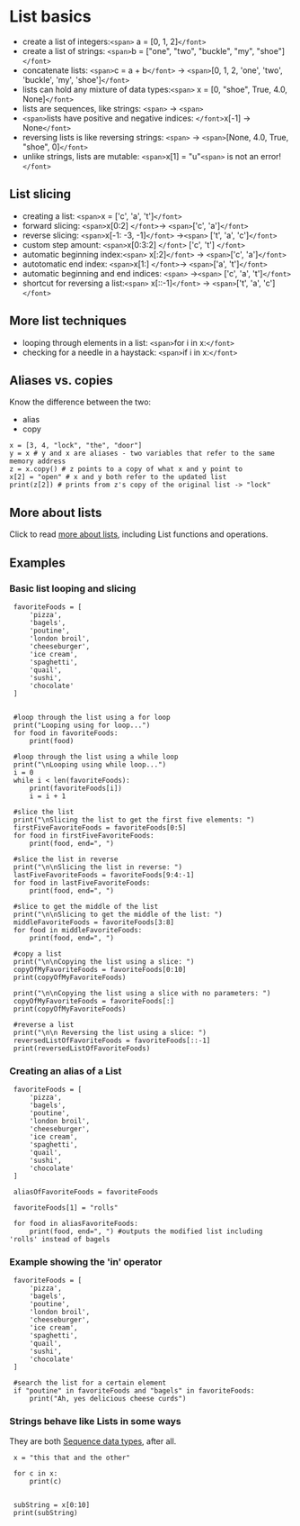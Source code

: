 # List basics

- create a list of
  integers:`<span>` a = \[0, 1,
  2\]`</font>`
- create a list of strings:
  `<span>`b = \[\"one\",
  \"two\", \"buckle\", \"my\",
  \"shoe\"\]`</font>`
- concatenate lists: `<span>`c =
  a + b`</font>` -\>
  `<span>`\[0, 1, 2, \'one\',
  \'two\', \'buckle\', \'my\',
  \'shoe\'\]`</font>`
- lists can hold any mixture of data
  types:`<span>` x = \[0,
  \"shoe\", True, 4.0, None\]`</font>`
- lists are sequences, like strings:
  `<span>`
  -\>
  `<span>`
- `<span>`lists
  have positive and negative indices:
  `</font>`x\[-1\] -\>
  None`</font>`
- reversing lists is like reversing strings:
  `<span>`
  -\> `<span>`\[None, 4.0, True,
  \"shoe\", 0\]`</font>`
- unlike strings, lists are mutable:
  `<span>`x\[1\] =
  \"u\"`<span>` is not an
  error!`</font>`

## List slicing

- creating a list: `<span>`x =
  \[\'c\', \'a\', \'t\'\]`</font>`
- forward slicing:
  `<span>`x\[0:2\]
  `</font>`-\>
  `<span>`\[\'c\',
  \'a\'\]`</font>`
- reverse slicing:
  `<span>`x\[-1: -3,
  -1\]`</font>`
  -\>`<span>` \[\'t\', \'a\',
  \'c\'\]`</font>`
- custom step amount:
  `<span>`x\[0:3:2\]
  `</font>`
  \[\'c\', \'t\'\] `</font>`
- automatic beginning
  index:`<span>`
  x\[:2\]`</font>` -\>
  `<span>`\[\'c\',
  \'a\'\]`</font>`
- autotomatic end index:
  `<span>`x\[1:\]
  `</font>`-\>
  `<span>`\[\'a\',
  \'t\'\]`</font>`
- automatic beginning and end indices:
  `<span>`
  -\>`<span>` \[\'c\', \'a\',
  \'t\'\]`</font>`
- shortcut for reversing a
  list:`<span>`
  x\[::-1\]`</font>` -\>
  `<span>`\[\'t\', \'a\',
  \'c\'\]`</font>`

## More list techniques

- looping through elements in a list:
  `<span>`for i in
  x:`</font>`
- checking for a needle in a haystack:
  `<span>`if i in
  x:`</font>`

## Aliases vs. copies

Know the difference between the two:

- alias
- copy

```
x = [3, 4, "lock", "the", "door"]
y = x # y and x are aliases - two variables that refer to the same memory address
z = x.copy() # z points to a copy of what x and y point to
x[2] = "open" # x and y both refer to the updated list
print(z[2]) # prints from z's copy of the original list -> "lock"
```

## More about lists

Click to read [more about lists](More_Lists), including List
functions and operations.

## Examples

### Basic list looping and slicing

```
 favoriteFoods = [
     'pizza',
     'bagels',
     'poutine',
     'london broil',
     'cheeseburger',
     'ice cream',
     'spaghetti',
     'quail',
     'sushi',
     'chocolate'
 ]


 #loop through the list using a for loop
 print("Looping using for loop...")
 for food in favoriteFoods:
     print(food)

 #loop through the list using a while loop
 print("\nLooping using while loop...")
 i = 0
 while i < len(favoriteFoods):
     print(favoriteFoods[i])
     i = i + 1

 #slice the list
 print("\nSlicing the list to get the first five elements: ")
 firstFiveFavoriteFoods = favoriteFoods[0:5]
 for food in firstFiveFavoriteFoods:
     print(food, end=", ")

 #slice the list in reverse
 print("\n\nSlicing the list in reverse: ")
 lastFiveFavoriteFoods = favoriteFoods[9:4:-1]
 for food in lastFiveFavoriteFoods:
     print(food, end=", ")

 #slice to get the middle of the list
 print("\n\nSlicing to get the middle of the list: ")
 middleFavoriteFoods = favoriteFoods[3:8]
 for food in middleFavoriteFoods:
     print(food, end=", ")

 #copy a list
 print("\n\nCopying the list using a slice: ")
 copyOfMyFavoriteFoods = favoriteFoods[0:10]
 print(copyOfMyFavoriteFoods)

 print("\n\nCopying the list using a slice with no parameters: ")
 copyOfMyFavoriteFoods = favoriteFoods[:]
 print(copyOfMyFavoriteFoods)

 #reverse a list
 print("\n\n Reversing the list using a slice: ")
 reversedListOfFavoriteFoods = favoriteFoods[::-1]
 print(reversedListOfFavoriteFoods)
```

### Creating an alias of a List

```
 favoriteFoods = [
     'pizza',
     'bagels',
     'poutine',
     'london broil',
     'cheeseburger',
     'ice cream',
     'spaghetti',
     'quail',
     'sushi',
     'chocolate'
 ]

 aliasOfFavoriteFoods = favoriteFoods

 favoriteFoods[1] = "rolls"

 for food in aliasFavoriteFoods:
     print(food, end=", ") #outputs the modified list including 'rolls' instead of bagels
```

### Example showing the \'in\' operator

```
 favoriteFoods = [
     'pizza',
     'bagels',
     'poutine',
     'london broil',
     'cheeseburger',
     'ice cream',
     'spaghetti',
     'quail',
     'sushi',
     'chocolate'
 ]

 #search the list for a certain element
 if "poutine" in favoriteFoods and "bagels" in favoriteFoods:
     print("Ah, yes delicious cheese curds")
```

### Strings behave like Lists in some ways

They are both [Sequence data
types](https://docs.python.org/3.5/library/stdtypes.html#sequence-types-list-tuple-range),
after all.

```
 x = "this that and the other"

 for c in x:
     print(c)


 subString = x[0:10]
 print(subString)
```
